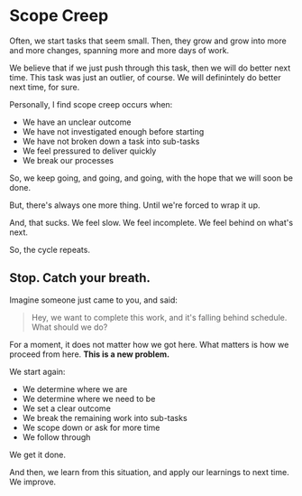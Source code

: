 # Scope Creep

Often, we start tasks that seem small. Then, they grow and grow into more and more changes, spanning more and more days of work.

We believe that if we just push through this task, then we will do better next time. This task was just an outlier, of course. We will definintely do better next time, for sure.

Personally, I find scope creep occurs when:

- We have an unclear outcome
- We have not investigated enough before starting
- We have not broken down a task into sub-tasks
- We feel pressured to deliver quickly
- We break our processes

So, we keep going, and going, and going, with the hope that we will soon be done.

But, there's always one more thing. Until we're forced to wrap it up.

And, that sucks. We feel slow. We feel incomplete. We feel behind on what's next.

So, the cycle repeats.

## Stop. Catch your breath.

Imagine someone just came to you, and said:

> Hey, we want to complete this work, and it's falling behind schedule. What should we do?

For a moment, it does not matter how we got here. What matters is how we proceed from here. **This is a new problem.**

We start again:

- We determine where we are
- We determine where we need to be
- We set a clear outcome
- We break the remaining work into sub-tasks
- We scope down or ask for more time
- We follow through

We get it done.

And then, we learn from this situation, and apply our learnings to next time. We improve.

